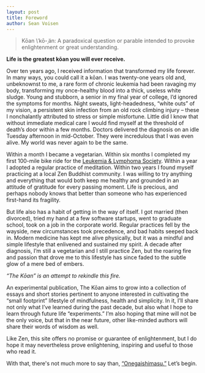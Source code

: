 ```yaml
---
layout: post
title: Foreword
author: Sean Voisen
---
```


> Kōan \ˈkō-ˌän\: A paradoxical question or parable intended to provoke enlightenment or great understanding.

<p class="tb"><strong>Life is the greatest kōan you will ever receive.</strong></p>

<p class="tb"><span class="lead">Over ten years ago,</span> I received information that transformed my life forever. In many ways, you could call it a kōan. I was twenty-one years old and, unbeknownst to me, a rare form of chronic leukemia had been ravaging my body, transforming my once-healthy blood into a thick, useless white sludge. Young and stubborn, a senior in my final year of college, I’d ignored the symptoms for months. Night sweats, light-headedness, “white outs” of my vision, a persistent skin infection from an old rock climbing injury – these I nonchalantly attributed to stress or simple misfortune. Little did I know that without immediate medical care I would find myself at the threshold of death’s door within a few months. Doctors delivered the diagnosis on an idle Tuesday afternoon in mid-October. They were incredulous that I was even alive. My world was never again to be the same.</p>

Within a month I became a vegetarian. Within six months I completed my first 100-mile bike ride for the [Leukemia &amp; Lymphoma Society](http://www.lls.org). Within a year I adopted a regular practice of meditation. Within two years I found myself practicing at a local Zen Buddhist community. I was willing to try anything and everything that would both keep me healthy and grounded in an attitude of gratitude for every passing moment. Life is precious, and perhaps nobody knows that better than someone who has experienced first-hand its fragility.

But life also has a habit of getting in the way of itself. I got married (then divorced), tried my hand at a few software startups, went to graduate school, took on a job in the corporate world. Regular practices fell by the wayside, new circumstances took precedence, and bad habits seeped back in. Modern medicine has kept me alive physically, but it was a mindful and simple lifestyle that enlivened and sustained my spirit. A decade after diagnosis, I’m still a vegetarian and I still practice Zen, but the roaring fire and passion that drove me to this lifestyle has since faded to the subtle glow of a mere bed of embers.

*“The Kōan” is an attempt to rekindle this fire.*

An experimental publication, The Kōan aims to grow into a collection of essays and short stories pertinent to anyone interested in cultivating the “small footprint” lifestyle of mindfulness, health and simplicity. In it, I’ll share not only what I’ve learned during the past decade, but also what I hope to learn through future life “experiments.” I’m also hoping that mine will not be the only voice, but that in the near future, other like-minded authors will share their words of wisdom as well.

Like Zen, this site offers no promise or guarantee of enlightenment, but I do hope it may nevertheless prove enlightening, inspiring and useful to those who read it.

<p class="tb">With that, there's not much more to say than, <a href="http://senseis.xmp.net/?Onegaishimasu">“Onegaishimasu.”</a> Let’s begin.</p>
